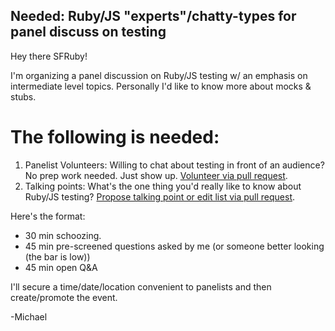 ## Needed:  Ruby/JS "experts"/chatty-types for panel discuss on testing

Hey there SFRuby!

I'm organizing a panel discussion on Ruby/JS testing w/ an emphasis on intermediate level topics.  Personally I'd like to know more about mocks & stubs.

# The following is needed:

1)  Panelist Volunteers:  Willing to chat about testing in front of an audience?  No prep work needed.  Just show up.  [Volunteer via pull request](http://www.yahoo.com).
2)  Talking points:  What's the one thing you'd really like to know about Ruby/JS testing?  [Propose talking point or edit list via pull request](http://www.google.com).

Here's the format:
* 30 min schoozing.
* 45 min pre-screened questions asked by me (or someone better looking (the bar is low))
* 45 min open Q&A

I'll secure a time/date/location convenient to panelists and then create/promote the event.

-Michael
